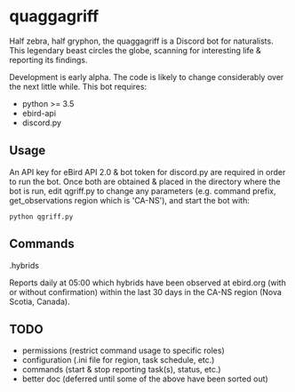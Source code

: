 # quaggagriff
Half zebra, half gryphon, the quaggagriff is a Discord bot for
naturalists. This legendary beast circles the globe, scanning for
interesting life & reporting its findings.

Development is early alpha. The code is likely to change considerably
over the next little while. This bot requires:

- python >= 3.5
- ebird-api
- discord.py


## Usage

An API key for eBird API 2.0 & bot token for discord.py are required
in order to run the bot. Once both are obtained & placed in the
directory where the bot is run, edit qgriff.py to change any
parameters (e.g.  command prefix, get_observations region which is
'CA-NS'), and start the bot with:

```
python qgriff.py
```

## Commands

.hybrids

Reports daily at 05:00 which hybrids have been observed at ebird.org
(with or without confirmation) within the last 30 days in the CA-NS
region (Nova Scotia, Canada).

## TODO

- permissions (restrict command usage to specific roles)
- configuration (.ini file for region, task schedule, etc.)
- commands (start & stop reporting task(s), status, etc.)
- better doc (deferred until some of the above have been sorted out)

